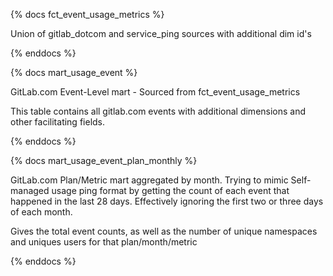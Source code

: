 {% docs fct_event_usage_metrics %}

Union of gitlab_dotcom and service_ping sources with additional dim id's

{% enddocs %}


{% docs mart_usage_event %}

GitLab.com Event-Level mart - Sourced from fct_event_usage_metrics

This table contains all gitlab.com events with additional dimensions and other facilitating fields.

{% enddocs %}

{% docs mart_usage_event_plan_monthly %}

GitLab.com Plan/Metric mart aggregated by month. Trying to mimic Self-managed usage ping format by
getting the count of each event that happened in the last 28 days. Effectively ignoring the first two
or three days of each month.

Gives the total event counts, as well as the number of unique namespaces and uniques users for that plan/month/metric

{% enddocs %}
